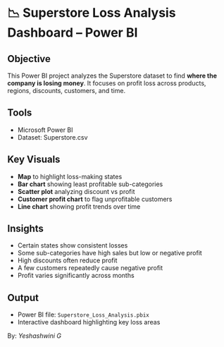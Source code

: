 # 📉 Superstore Loss Analysis Dashboard – Power BI

## Objective
This Power BI project analyzes the Superstore dataset to find **where the company is losing money**. It focuses on profit loss across products, regions, discounts, customers, and time.

## Tools
- Microsoft Power BI  
- Dataset: Superstore.csv  

## Key Visuals
- **Map** to highlight loss-making states  
- **Bar chart** showing least profitable sub-categories  
- **Scatter plot** analyzing discount vs profit  
- **Customer profit chart** to flag unprofitable customers  
- **Line chart** showing profit trends over time  

## Insights
- Certain states show consistent losses  
- Some sub-categories have high sales but low or negative profit  
- High discounts often reduce profit  
- A few customers repeatedly cause negative profit  
- Profit varies significantly across months  

## Output
- Power BI file: `Superstore_Loss_Analysis.pbix`  
- Interactive dashboard highlighting key loss areas  


By: *Yeshashwini G*
